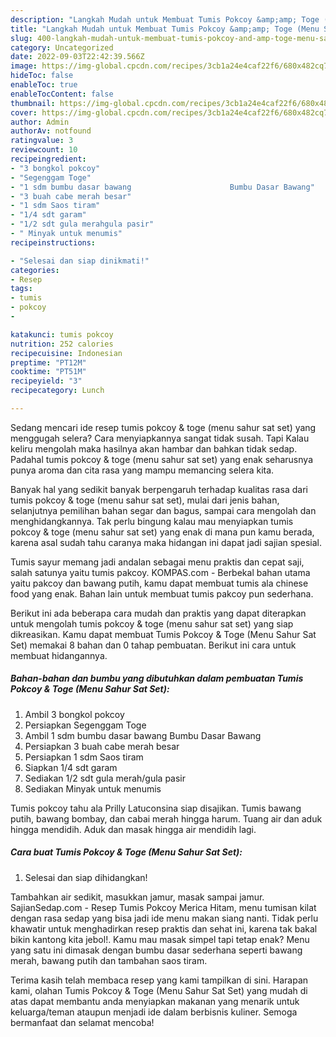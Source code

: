 ```yaml
---
description: "Langkah Mudah untuk Membuat Tumis Pokcoy &amp;amp; Toge (Menu Sahur Sat Set) yang Lezat Sekali"
title: "Langkah Mudah untuk Membuat Tumis Pokcoy &amp;amp; Toge (Menu Sahur Sat Set) yang Lezat Sekali"
slug: 400-langkah-mudah-untuk-membuat-tumis-pokcoy-and-amp-toge-menu-sahur-sat-set-yang-lezat-sekali
category: Uncategorized
date: 2022-09-03T22:42:39.566Z
image: https://img-global.cpcdn.com/recipes/3cb1a24e4caf22f6/680x482cq70/tumis-pokcoy-toge-menu-sahur-sat-set-foto-resep-utama.jpg
hideToc: false
enableToc: true
enableTocContent: false
thumbnail: https://img-global.cpcdn.com/recipes/3cb1a24e4caf22f6/680x482cq70/tumis-pokcoy-toge-menu-sahur-sat-set-foto-resep-utama.jpg
cover: https://img-global.cpcdn.com/recipes/3cb1a24e4caf22f6/680x482cq70/tumis-pokcoy-toge-menu-sahur-sat-set-foto-resep-utama.jpg
author: Admin
authorAv: notfound
ratingvalue: 3
reviewcount: 10
recipeingredient:
- "3 bongkol pokcoy"
- "Segenggam Toge"
- "1 sdm bumbu dasar bawang                      Bumbu Dasar Bawang"
- "3 buah cabe merah besar"
- "1 sdm Saos tiram"
- "1/4 sdt garam"
- "1/2 sdt gula merahgula pasir"
- " Minyak untuk menumis"
recipeinstructions:

- "Selesai dan siap dinikmati!"
categories:
- Resep
tags:
- tumis
- pokcoy
- 

katakunci: tumis pokcoy  
nutrition: 252 calories
recipecuisine: Indonesian
preptime: "PT12M"
cooktime: "PT51M"
recipeyield: "3"
recipecategory: Lunch

---
```



Sedang mencari ide resep tumis pokcoy &amp; toge (menu sahur sat set) yang menggugah selera? Cara menyiapkannya sangat tidak susah. Tapi Kalau keliru mengolah maka hasilnya akan hambar dan bahkan tidak sedap. Padahal tumis pokcoy &amp; toge (menu sahur sat set) yang enak seharusnya punya aroma dan cita rasa yang mampu memancing selera kita.


Banyak hal yang sedikit banyak berpengaruh terhadap kualitas rasa dari tumis pokcoy &amp; toge (menu sahur sat set), mulai dari jenis bahan, selanjutnya pemilihan bahan segar dan bagus, sampai cara mengolah dan menghidangkannya. Tak perlu bingung kalau mau menyiapkan tumis pokcoy &amp; toge (menu sahur sat set) yang enak di mana pun kamu berada, karena asal sudah tahu caranya maka hidangan ini dapat jadi sajian spesial.

Tumis sayur memang jadi andalan sebagai menu praktis dan cepat saji, salah satunya yaitu tumis pakcoy. KOMPAS.com - Berbekal bahan utama yaitu pakcoy dan bawang putih, kamu dapat membuat tumis ala chinese food yang enak. Bahan lain untuk membuat tumis pakcoy pun sederhana.


Berikut ini ada beberapa cara mudah dan praktis yang dapat diterapkan untuk mengolah tumis pokcoy &amp; toge (menu sahur sat set) yang siap dikreasikan. Kamu dapat membuat Tumis Pokcoy &amp; Toge (Menu Sahur Sat Set) memakai 8 bahan dan 0 tahap pembuatan. Berikut ini cara untuk membuat hidangannya.

<!--inarticleads1-->

##### Bahan-bahan dan bumbu yang dibutuhkan dalam pembuatan Tumis Pokcoy &amp; Toge (Menu Sahur Sat Set):

1. Ambil 3 bongkol pokcoy
1. Persiapkan Segenggam Toge
1. Ambil 1 sdm bumbu dasar bawang                      Bumbu Dasar Bawang
1. Persiapkan 3 buah cabe merah besar
1. Persiapkan 1 sdm Saos tiram
1. Siapkan 1/4 sdt garam
1. Sediakan 1/2 sdt gula merah/gula pasir
1. Sediakan  Minyak untuk menumis


Tumis pokcoy tahu ala Prilly Latuconsina siap disajikan. Tumis bawang putih, bawang bombay, dan cabai merah hingga harum. Tuang air dan aduk hingga mendidih. Aduk dan masak hingga air mendidih lagi. 

<!--inarticleads2-->

##### Cara buat Tumis Pokcoy &amp; Toge (Menu Sahur Sat Set):


1. Selesai dan siap dihidangkan!

Tambahkan air sedikit, masukkan jamur, masak sampai jamur. SajianSedap.com - Resep Tumis Pokcoy Merica Hitam, menu tumisan kilat dengan rasa sedap yang bisa jadi ide menu makan siang nanti. Tidak perlu khawatir untuk menghadirkan resep praktis dan sehat ini, karena tak bakal bikin kantong kita jebol!. Kamu mau masak simpel tapi tetap enak? Menu yang satu ini dimasak dengan bumbu dasar sederhana seperti bawang merah, bawang putih dan tambahan saos tiram. 

Terima kasih telah membaca resep yang kami tampilkan di sini. Harapan kami, olahan Tumis Pokcoy &amp; Toge (Menu Sahur Sat Set) yang mudah di atas dapat membantu anda menyiapkan makanan yang menarik untuk keluarga/teman ataupun menjadi ide dalam berbisnis kuliner. Semoga bermanfaat dan selamat mencoba!
